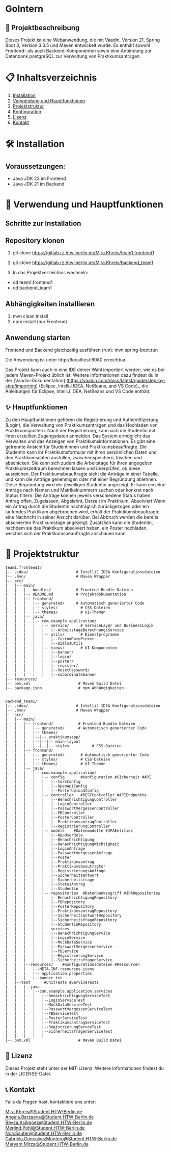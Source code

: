 # GoIntern



## 📃 Projektbeschreibung
Dieses Projekt ist eine Webanwendung, die mit Vaadin, Version 21, Spring Boot 3, Version 3.3.5 und Maven entwickelt wurde. Es enthält sowohl Frontend- als auch Backend-Komponenten sowie eine Anbindung zur Datenbank postgreSQL zur Verwaltung von Praktikumsanträgen.


# 📋 Inhaltsverzeichnis
1. [Installation](#🛠️-installation)
2. [Verwendung und Hauptfunktionen](#🚀-verwendung-und-hauptfunktionen)
3. [Projektstruktur](#🔬-projektstruktur)
4. [Konfiguration](#📚-konfigurationn)
5. [Lizenz](#📝-lizenz)
6. [Kontakt](#📞-kontakt)


# 🛠️ Installation
## Voraussetzungen:

* Java JDK 23 im Frontend
* Java JDK 21 im Backend

# 🚀 Verwendung und Hauptfunktionen
## Schritte zur Installation

## Repository klonen

1. git clone https://gitlab.rz.htw-berlin.de/Mira.Khreis/team1.frontend1
2. git clone https://gitlab.rz.htw-berlin.de/Mira.Khreis/backend_team1

2. In das Projektverzeichnis wechseln:

* cd team1.frontend1
* cd backend_team1

## Abhängigkeiten installieren

1. mvn clean install
2. npm install (nur Frontend)

## Anwendung starten

Frontend und Backend gleichzeitig ausführen (run):
mvn spring-boot:run

Die Anwendung ist unter http://localhost:8080 erreichbar.

Das Projekt kann auch in eine IDE deiner Wahl importiert werden, wie es bei jedem Maven-Projekt üblich ist. 
Weitere Informationen dazu findest du in der [Vaadin-Dokumentation] (https://vaadin.com/docs/latest/guide/step-by-step/importing) (Eclipse, IntelliJ IDEA, NetBeans, and VS Code)., die Anleitungen für Eclipse, IntelliJ IDEA, NetBeans und VS Code enthält.


## ✨ Hauptfunktionen

Zu den Hauptfunktionen gehören die Registrierung und Authentifizierung (Login), die Verwaltung von Praktikumsanträgen und das Hochladen von Praktikumspostern.
Nach der Registrierung, kann sich die Studentin mit ihren erstellten Zugangsdaten anmelden.
Das System ermöglicht das Verwalten und das Anzeigen von Praktikumsinformationen.
Es gibt eine getrennte Ansicht für Studentinnen und Praktikumsbeauftragte.
Die Studentin kann ihr Praktikumsformular mit ihren persönlichen Daten und den Praktikumsdaten ausfüllen, zwischenspeichern, löschen und abschicken.
Sie kann sich zudem die Arbeitstage für ihren angegeben Praktikumszeitraum berechnen lassen und überprüfen, ob diese ausreichen. 
Der Praktikumsbeauftragte sieht die Anträge in einer Tabelle, und kann die Anträge genehmigen oder mit einer Begründung ablehnen. 
Diese Begründung wird der jeweiligen Studentin angezeigt. 
Er kann einzelne Anträge nach Namen und Matrikelnummern suchen oder konkret nach Status filtern. 
Die Anträge können jeweils verschiedene Status haben: Antrag offen, Zugelassen, Abgelehnt, Derzeit im Praktikum, Absolviert
Wenn ein Antrag durch die Studentin nachträglich zurückgezogen oder ein laufendes Praktikum abgebrochen wird, erhält der Praktikumsbeauftragte eine Nachricht in seiner Ansicht darüber. 
Bei Abbruch werden die bereits absolvierten Praktikumstage angezeigt.
Zusätzlich kann die Studentin, nachdem sie das Praktikum absolviert haben, ein Poster hochladen, welches sich der Praktikumsbeauftragte anschauen kann. 




# 🔬 Projektstruktur

```
team1.frontend1/
|-- .idea/                     # IntelliJ IDEA Konfigurationsdateien
|-- .mvn/                      # Maven Wrapper
|-- src/
|   |-- main/
|   |   |-- bundles/           # Frontend Bundle Dateien
|   |   |-- README.md          # Projektdokumentation
|   |   |-- frontend/
|   |   |   |-- generated/     # Automatisch generierter Code
|   |   |   |-- styles/          # CSS-Dateien
|   |   |   |-- themes/          # UI-Themen
|   |   |-- java/
|   |   |   |-- com.example.application/
|   |   |   |   |-- service/     # ServiceLayer und BusinessLogik
|   |   |   |   |   |--ArbeitstageBerechnungsService
|   |   |   |   |-- utils/       # Dienstprogramme
|   |   |   |   |   |--CustomDatePicker
|   |   |   |   |   |--DialosUtils
|   |   |   |   |-- views/       # UI-Komponenten
|   |   |   |   |   |--banner/
|   |   |   |   |   |--login/
|   |   |   |   |   |--poster/
|   |   |   |   |   |--register/
|   |   |   |   |   |--ResetPassword/
|   |   |   |   |   |--subordinatebanner
|-- resources/
|-- pom.xml                     # Maven Build Datei
|-- package.json                # npm Abhängigkeiten


backend_team1/
|-- .idea/                     # IntelliJ IDEA Konfigurationsdateien
|-- .mvn/                      # Maven Wrapper
|-- src/
|   |-- main/
|   |   |-- frontend/           # Frontend Bundle Dateien
|   |   |   |-- generated/      # Automatisch generierter Code
|   |   |   |-- themes/         
|   |   |   |--|-- praktikumsapp/    
|   |   |   |--|--|-- main-layout     
|   |   |   |--|--|-- styles          # CSS-Dateien           
|   |   |-- frontend/
|   |   |   |-- generated/       # Automatisch generierter Code
|   |   |   |-- styles/          # CSS-Dateien
|   |   |   |-- themes/          # UI-Themen
|   |   |-- java/
|   |   |   |-- com.example.application/
|   |   |   |   |-- config       #Konfiguration #Sicherheit #API
|   |   |   |   |   |--CorsConfig 
|   |   |   |   |   |--OpenApiConfig
|   |   |   |   |   |--PosterUploadConfig
|   |   |   |   |-- controller   #RESTController #APIEndpunkte
|   |   |   |   |   |--BenachrichtigungController
|   |   |   |   |   |--LoginController    
|   |   |   |   |   |--PasswortVergessenController 
|   |   |   |   |   |--PBController   
|   |   |   |   |   |--PosterController   
|   |   |   |   |   |--PraktikumsantragController  
|   |   |   |   |   |--RegistrierungController
|   |   |   |   |-- models    #Datenmodelle #JPAEntities
|   |   |   |   |   |--AppUserRole
|   |   |   |   |   |--Benachrichtigung
|   |   |   |   |   |--BenachrichtigungWichtigkeit
|   |   |   |   |   |--LoginAnfrage
|   |   |   |   |   |--PasswortVergessenAnfrage
|   |   |   |   |   |--Poster
|   |   |   |   |   |--Praktikumsantrag
|   |   |   |   |   |--Praktikumsbeautragter
|   |   |   |   |   |--RegistrierungsAnfrage
|   |   |   |   |   |--Sicherheitsantwort
|   |   |   |   |   |--Sicherheitsfrage
|   |   |   |   |   |--StatusAntrag
|   |   |   |   |   |--Studentin
|   |   |   |   |-- repositories  #Datenbankzugriff #JPARepositories
|   |   |   |   |   |--BenachrichtigungRepository
|   |   |   |   |   |--PBRepository
|   |   |   |   |   |--PosterRepository
|   |   |   |   |   |--PraktikumsantragRepository
|   |   |   |   |   |--SicherheitsantwortRepository
|   |   |   |   |   |--SicherheitsfrageRepository
|   |   |   |   |   |--StudentinRepository
|   |   |   |   |-- services    
|   |   |   |   |   |--BenachrichtigungService
|   |   |   |   |   |--LoginService
|   |   |   |   |   |--MockDataService
|   |   |   |   |   |--PasswortVergessenService
|   |   |   |   |   |--PBService
|   |   |   |   |   |--RegistrierungService
|   |   |   |   |   |--SicherheitsfragenService
|   |   |--resources/    #Konfigurationsdateien #Ressourcen
|   |   |   |--META-INF.resources.icons
|   |   |   |-- application.properties
|   |   |   |--banner.txt
|   |--test      #UnitTests #ServiceTests
|   |   |--java
|   |   |   |--con.example.application.services
|   |   |   |   |--BenachrichtigungServiceTest
|   |   |   |   |--LoginServiceTest
|   |   |   |   |--MockDataServiceTest
|   |   |   |   |--PasswortVergessenServiceTest
|   |   |   |   |--PBServiceTest
|   |   |   |   |--PosterServiceTest
|   |   |   |   |--PraktikumsantragServiceTest
|   |   |   |   |--RegistrierungServceTest
|   |   |   |   |--SicherheitsfragenServiceTest
|   |   |   |   |
|-- pom.xml                     # Maven Build Datei

```


## 📝 Lizenz
Dieses Projekt steht unter der MIT-Lizenz. Weitere Informationen findest du in der LICENSE-Datei.

## 📞 Kontakt
Falls du Fragen hast, kontaktiere uns unter:

Mira.Khreis@Student.HTW-Berlin.de<br>
Angela.Barzaeva@Student.HTW-Berlin.de<br>
Beyza.Acikgoez@Student.HTW-Berlin.de<br>
Merlind.Pohl@Student.HTW-Berlin.de<br>
Noa.Sauter@Student.HTW-Berlin.de<br>
Gabriela.GoncalvezMontero@Student.HTW-Berlin.de<br>
Maryam.Mirza@Student.HTW-Berlin.de